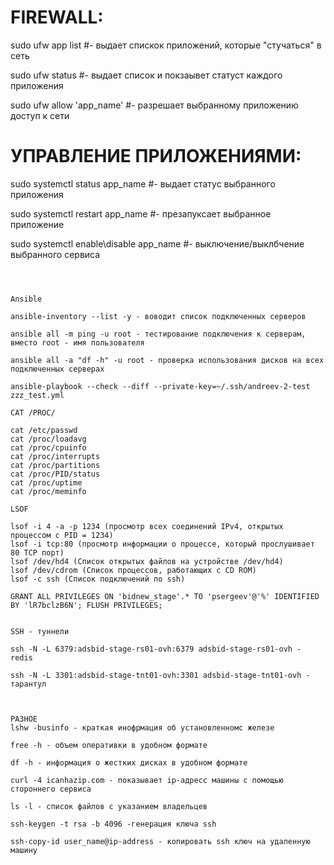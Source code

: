 # FIREWALL:

sudo ufw app list #- выдает спискок приложений, которые "стучаться" в сеть

sudo ufw status #- выдает список и покзаывет статуст каждого приложения

sudo ufw allow 'app_name' #- разрешает выбранному приложению доступ к сети

# УПРАВЛЕНИЕ ПРИЛОЖЕНИЯМИ:

sudo systemctl status app_name #- выдает статус выбранного приложения

sudo systemctl restart app_name #- презапуксает выбранное приложение

sudo systemctl enable\disable app_name #- выключение/выклбчение выбранного сервиса
```



Ansible 

ansible-inventory --list -y - воводит список подключенных серверов

ansible all -m ping -u root - тестирование подключения к серверам, вместо root - имя пользователя

ansible all -a "df -h" -u root - проверка использования дисков на всех подключенных серверах

ansible-playbook --check --diff --private-key=~/.ssh/andreev-2-test zzz_test.yml

CAT /PROC/

cat /etc/passwd
cat /proc/loadavg
cat /proc/cpuinfo
cat /proc/interrupts
cat /proc/partitions
cat /proc/PID/status
cat /proc/uptime
cat /proc/meminfo

LSOF

lsof -i 4 -a -p 1234 (просмотр всех соединений IPv4, открытых процессом с PID = 1234)
lsof -i tcp:80 (просмотр информации о процессе, который прослушивает 80 TCP порт)
lsof /dev/hd4 (Список открытых файлов на устройстве /dev/hd4)
lsof /dev/cdrom (Список процессов, работающих с CD ROM)
lsof -c ssh (Список подключений по ssh)

GRANT ALL PRIVILEGES ON 'bidnew_stage'.* TO 'psergeev'@'%' IDENTIFIED BY 'lR7bclzB6N'; FLUSH PRIVILEGES; 


SSH - туннели

ssh -N -L 6379:adsbid-stage-rs01-ovh:6379 adsbid-stage-rs01-ovh - redis 

ssh -N -L 3301:adsbid-stage-tnt01-ovh:3301 adsbid-stage-tnt01-ovh - тарантул



РАЗНОЕ
lshw -businfo - краткая инофрмация об установленномс железе

free -h - объем оперативки в удобном формате

df -h - информация о жестких дисках в удобном формате

curl -4 icanhazip.com - показывает ip-адресс машины с помощью стороннего сервиса

ls -l - список файлов с указанием владельцев

ssh-keygen -t rsa -b 4096 -генерация ключа ssh

ssh-copy-id user_name@ip-address - копировать ssh ключ на удаленную машину
